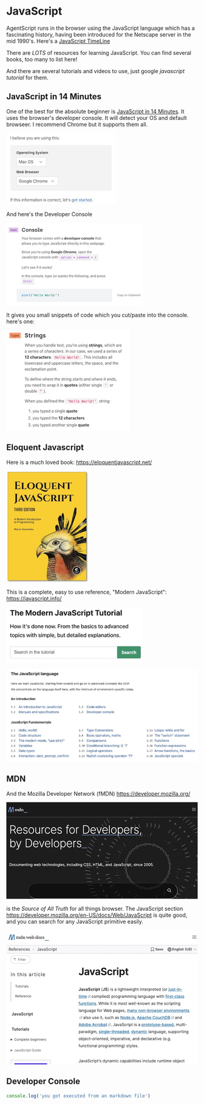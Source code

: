 # JavaScript

AgentScript runs in the browser using the JavaScript language which has a fascinating
history, having been introduced for the Netscape server in the mid 1990's.
Here's a [JavaScript TimeLine](https://www.w3schools.com/js/js_history.asp)

There are _LOTS_ of resources for learning JavaScript. You can find several
books, too many to list here!

And there are several tutorials and videos to use, just google _javascript tutorial_ for them.

## JavaScript in 14 Minutes

One of the best for the absolute beginner is [JavaScript in 14 Minutes](https://jgthms.com/javascript-in-14-minutes). It uses the browser's developer console. It will detect your OS and default browseer. I recommend Chrome but it supports them all.

![Image](config/cleantheme/static/JS14Min1.jpg)

And here's the Developer Console

![Image](config/cleantheme/static/JS14Min2.jpg)

It gives you small snippets of code which you cut/paste into the console. here's one:

![Image](config/cleantheme/static/JS14Min3.jpg)

## Eloquent Javascript

Here is a much loved book: https://eloquentjavascript.net/

![Image](config/cleantheme/static/Eloquent.jpg)

This is a complete, easy to use reference, "Modern JavaScript": https://javascript.info/

![Image](config/cleantheme/static/Modern1.jpg)

![Image](config/cleantheme/static/Modern2.jpg)

## MDN

And the Mozilla Developer Network (fMDN) https://developer.mozilla.org/

![Image](config/cleantheme/static/MDN1.jpg)

is the _Source of All Truth_ for all things browser. The JavaScript section https://developer.mozilla.org/en-US/docs/Web/JavaScript is quite good, and you can search for any JavaScript primitive easily.

![Image](config/cleantheme/static/MDN2.jpg)

## Developer Console

```js script
console.log('you got executed from an markdown file')
```
